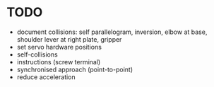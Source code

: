 # TODO

* document collisions: self parallelogram, inversion, elbow at base, shoulder lever at right plate, gripper
* set servo hardware positions
* self-collisions
* instructions (screw terminal)
* synchronised approach (point-to-point)
* reduce acceleration
